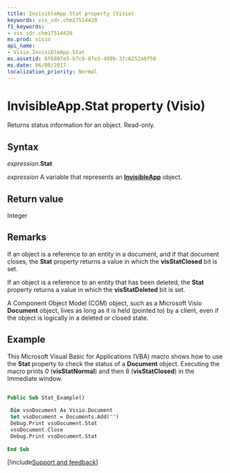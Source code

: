 ```yaml
---
title: InvisibleApp.Stat property (Visio)
keywords: vis_sdr.chm17514420
f1_keywords:
- vis_sdr.chm17514420
ms.prod: visio
api_name:
- Visio.InvisibleApp.Stat
ms.assetid: 6f6897e5-b7c9-8fe3-499b-3fc6252a6f58
ms.date: 06/08/2017
localization_priority: Normal
---
```



# InvisibleApp.Stat property (Visio)

Returns status information for an object. Read-only.


## Syntax

_expression_.**Stat**

_expression_ A variable that represents an **[InvisibleApp](Visio.InvisibleApp.md)** object.


## Return value

Integer


## Remarks

If an object is a reference to an entity in a document, and if that document closes, the  **Stat** property returns a value in which the **visStatClosed** bit is set.

If an object is a reference to an entity that has been deleted, the  **Stat** property returns a value in which the **visStatDeleted** bit is set.

A Component Object Model (COM) object, such as a Microsoft Visio  **Document** object, lives as long as it is held (pointed to) by a client, even if the object is logically in a deleted or closed state.


## Example

This Microsoft Visual Basic for Applications (VBA) macro shows how to use the  **Stat** property to check the status of a **Document** object. Executing the macro prints 0 (**visStatNormal**) and then 8 (**visStatClosed**) in the Immediate window.


```vb
 
Public Sub Stat_Example() 
 
 Dim vsoDocument As Visio.Document 
 Set vsoDocument = Documents.Add("") 
 Debug.Print vsoDocument.Stat 
 vsoDocument.Close 
 Debug.Print vsoDocument.Stat 
 
End Sub
```

[!include[Support and feedback](~/includes/feedback-boilerplate.md)]